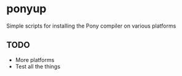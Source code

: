 # ponyup
Simple scripts for installing the Pony compiler on various platforms

## TODO
- More platforms
- Test all the things
